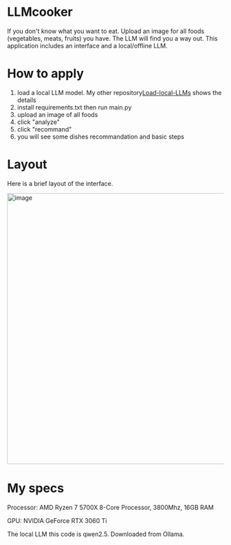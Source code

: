 # LLMcooker
If you don't know what you want to eat. Upload an image for all foods (vegetables, meats, fruits) you have. The LLM will find you a way out. This application includes an interface and a local/offline LLM. 

# How to apply
1. load a local LLM model. My other repository[Load-local-LLMs](https://github.com/zsdnb0901/Load-local-LLMs) shows the details
2. install requirements.txt then run main.py
3. upload an image of all foods
4. click "analyze"
5. click "recommand"
6. you will see some dishes recommandation and basic steps

# Layout
Here is a brief layout of the interface. 

<img width="1037" height="629" alt="image" src="https://github.com/user-attachments/assets/462047bd-057b-4c6f-8db7-0bd7dcefbabb" />

# My specs
Processor: AMD Ryzen 7 5700X 8-Core Processor, 3800Mhz, 16GB RAM

GPU: NVIDIA GeForce RTX 3060 Ti

The local LLM this code is qwen2.5. Downloaded from Ollama. 
